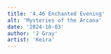 ```yaml
---
title: '4.46 Enchanted Evening'
alt: 'Mysteries of the Arcana'
date: '2024-10-03'
author: 'J Gray'
artist: 'Keira'
---
```

